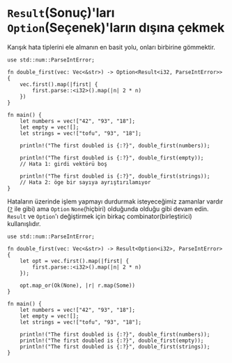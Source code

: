 # `Result`(Sonuç)'ları `Option`(Seçenek)'ların dışına çekmek

Karışık hata tiplerini ele almanın en basit yolu, onları birbirine gömmektir.

```rust,editable
use std::num::ParseIntError;

fn double_first(vec: Vec<&str>) -> Option<Result<i32, ParseIntError>> {
    vec.first().map(|first| {
        first.parse::<i32>().map(|n| 2 * n)
    })
}

fn main() {
    let numbers = vec!["42", "93", "18"];
    let empty = vec![];
    let strings = vec!["tofu", "93", "18"];

    println!("The first doubled is {:?}", double_first(numbers));

    println!("The first doubled is {:?}", double_first(empty));
    // Hata 1: girdi vektörü boş

    println!("The first doubled is {:?}", double_first(strings));
    // Hata 2: öge bir sayıya ayrıştırılamıyor
}
```

Hataların üzerinde işlem yapmayı durdurmak isteyeceğimiz zamanlar vardır ([`?`][enter_question_mark] ile gibi) ama `Option` `None`(hiçbiri) olduğunda olduğu gibi devam edin. `Result` ve `Option`'ı değiştirmek için birkaç combinator(birleştirici) kullanışlıdır.

```rust,editable
use std::num::ParseIntError;

fn double_first(vec: Vec<&str>) -> Result<Option<i32>, ParseIntError> {
    let opt = vec.first().map(|first| {
        first.parse::<i32>().map(|n| 2 * n)
    });

    opt.map_or(Ok(None), |r| r.map(Some))
}

fn main() {
    let numbers = vec!["42", "93", "18"];
    let empty = vec![];
    let strings = vec!["tofu", "93", "18"];

    println!("The first doubled is {:?}", double_first(numbers));
    println!("The first doubled is {:?}", double_first(empty));
    println!("The first doubled is {:?}", double_first(strings));
}
```

[enter_question_mark]: ../result/enter_question_mark.md
